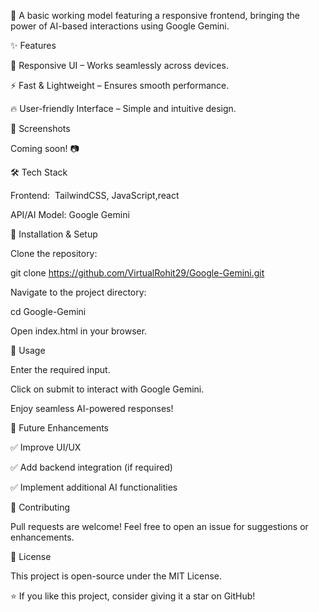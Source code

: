 🚀 A basic working model featuring a responsive frontend, bringing the power of AI-based interactions using Google Gemini.

✨ Features

🎨 Responsive UI – Works seamlessly across devices.

⚡ Fast & Lightweight – Ensures smooth performance.

🔥 User-friendly Interface – Simple and intuitive design.

📸 Screenshots

Coming soon! 📷

🛠 Tech Stack

Frontend:  TailwindCSS, JavaScript,react

API/AI Model: Google Gemini

🚀 Installation & Setup

Clone the repository:

git clone https://github.com/VirtualRohit29/Google-Gemini.git

Navigate to the project directory:

cd Google-Gemini

Open index.html in your browser.

📌 Usage

Enter the required input.

Click on submit to interact with Google Gemini.

Enjoy seamless AI-powered responses!

🎯 Future Enhancements

✅ Improve UI/UX

✅ Add backend integration (if required)

✅ Implement additional AI functionalities

🤝 Contributing

Pull requests are welcome! Feel free to open an issue for suggestions or enhancements.

📝 License

This project is open-source under the MIT License.

⭐ If you like this project, consider giving it a star on GitHub! 
 
 
